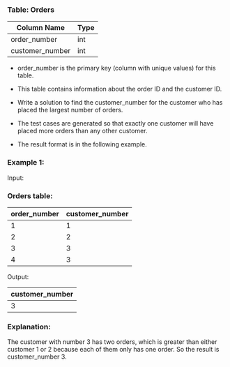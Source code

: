 ### Table: Orders


| Column Name     | Type     |
|-----------------|----------|
| order_number    | int      |
| customer_number | int      |

- order_number is the primary key (column with unique values) for this table.
- This table contains information about the order ID and the customer ID.
 

- Write a solution to find the customer_number for the customer who has placed the largest number of orders.

- The test cases are generated so that exactly one customer will have placed more orders than any other customer.

- The result format is in the following example.

 

### Example 1:

Input: 
### Orders table:

| order_number | customer_number |
|--------------|-----------------|
| 1            | 1               |
| 2            | 2               |
| 3            | 3               |
| 4            | 3               |

Output: 

| customer_number |
|-----------------|
| 3               |

### Explanation: 
The customer with number 3 has two orders, which is greater than either customer 1 or 2 because each of them only has one order. 
So the result is customer_number 3.
